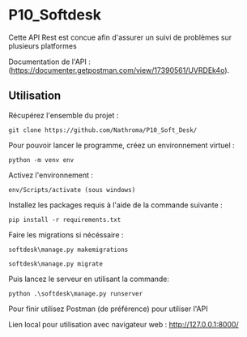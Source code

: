 # P10_Softdesk


Cette API Rest est concue afin d'assurer un suivi de problèmes sur plusieurs platformes

Documentation de l'API : (https://documenter.getpostman.com/view/17390561/UVRDEk4o).

<h2>Utilisation</h2>

Récupérez l'ensemble du projet :

`git clone https://github.com/Nathroma/P10_Soft_Desk/`

Pour pouvoir lancer le programme, créez un environnement virtuel :

`python -m venv env`

Activez l'environnement :

`env/Scripts/activate (sous windows)`

Installez les packages requis à l'aide de la commande suivante :

`pip install -r requirements.txt`

Faire les migrations si nécéssaire :

`softdesk\manage.py makemigrations`

`softdesk\manage.py migrate`

Puis lancez le serveur en utilisant la commande:

`python .\softdesk\manage.py runserver`

Pour finir utilisez Postman (de préférence) pour utiliser l'API

Lien local pour utilisation avec navigateur web : http://127.0.0.1:8000/